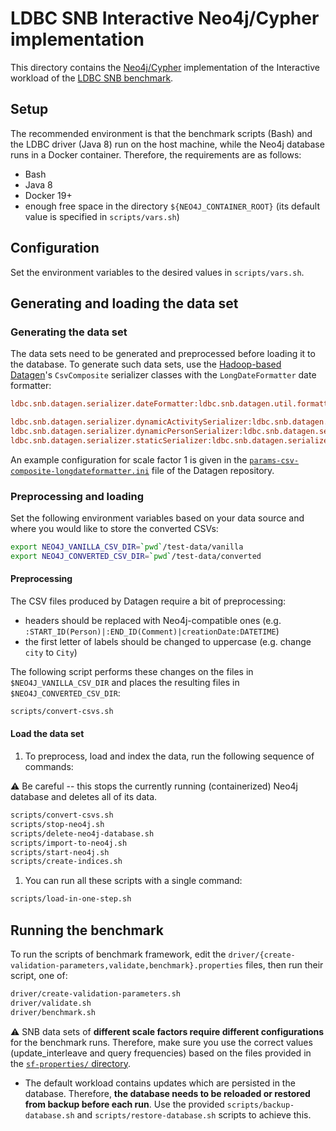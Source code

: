 # LDBC SNB Interactive Neo4j/Cypher implementation

This directory contains the [Neo4j/Cypher](http://www.opencypher.org/) implementation of the Interactive workload of the [LDBC SNB benchmark](https://github.com/ldbc/ldbc_snb_docs).

## Setup

The recommended environment is that the benchmark scripts (Bash) and the LDBC driver (Java 8) run on the host machine, while the Neo4j database runs in a Docker container. Therefore, the requirements are as follows:

* Bash
* Java 8
* Docker 19+
* enough free space in the directory `${NEO4J_CONTAINER_ROOT}` (its default value is specified in `scripts/vars.sh`)

## Configuration

Set the environment variables to the desired values in `scripts/vars.sh`.

## Generating and loading the data set

### Generating the data set

The data sets need to be generated and preprocessed before loading it to the database. To generate such data sets, use the [Hadoop-based Datagen](https://github.com/ldbc/ldbc_snb_datagen_hadoop)'s `CsvComposite` serializer classes with the `LongDateFormatter` date formatter:

```ini
ldbc.snb.datagen.serializer.dateFormatter:ldbc.snb.datagen.util.formatter.LongDateFormatter

ldbc.snb.datagen.serializer.dynamicActivitySerializer:ldbc.snb.datagen.serializer.snb.csv.dynamicserializer.activity.CsvCompositeDynamicActivitySerializer
ldbc.snb.datagen.serializer.dynamicPersonSerializer:ldbc.snb.datagen.serializer.snb.csv.dynamicserializer.person.CsvCompositeDynamicPersonSerializer
ldbc.snb.datagen.serializer.staticSerializer:ldbc.snb.datagen.serializer.snb.csv.staticserializer.CsvCompositeStaticSerializer
```

An example configuration for scale factor 1 is given in the [`params-csv-composite-longdateformatter.ini`](https://github.com/ldbc/ldbc_snb_datagen_hadoop/blob/main/params-csv-composite-longdateformatter.ini) file of the Datagen repository.

### Preprocessing and loading

Set the following environment variables based on your data source and where you would like to store the converted CSVs:

```bash
export NEO4J_VANILLA_CSV_DIR=`pwd`/test-data/vanilla
export NEO4J_CONVERTED_CSV_DIR=`pwd`/test-data/converted
```

#### Preprocessing

The CSV files produced by Datagen require a bit of preprocessing:

* headers should be replaced with Neo4j-compatible ones (e.g. `:START_ID(Person)|:END_ID(Comment)|creationDate:DATETIME`)
* the first letter of labels should be changed to uppercase (e.g. change `city` to `City`)

The following script performs these changes on the files in `$NEO4J_VANILLA_CSV_DIR` and places the resulting files in `$NEO4J_CONVERTED_CSV_DIR`:

```bash
scripts/convert-csvs.sh
```

#### Load the data set

1. To preprocess, load and index the data, run the following sequence of commands:

:warning: Be careful -- this stops the currently running (containerized) Neo4j database and deletes all of its data.

```bash
scripts/convert-csvs.sh
scripts/stop-neo4j.sh
scripts/delete-neo4j-database.sh
scripts/import-to-neo4j.sh
scripts/start-neo4j.sh
scripts/create-indices.sh
```

1. You can run all these scripts with a single command:

```bash
scripts/load-in-one-step.sh
```

## Running the benchmark

To run the scripts of benchmark framework, edit the `driver/{create-validation-parameters,validate,benchmark}.properties` files, then run their script, one of:

```bash
driver/create-validation-parameters.sh
driver/validate.sh
driver/benchmark.sh
```

:warning: SNB data sets of **different scale factors require different configurations** for the benchmark runs. Therefore, make sure you use the correct values (update_interleave and query frequencies) based on the files provided in the [`sf-properties/` directory](sf-properties/).

* The default workload contains updates which are persisted in the database. Therefore, **the database needs to be reloaded or restored from backup before each run**. Use the provided `scripts/backup-database.sh` and `scripts/restore-database.sh` scripts to achieve this.
